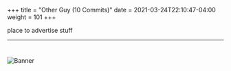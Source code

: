+++
title = "Other Guy (10 Commits)"
date =  2021-03-24T22:10:47-04:00
weight = 101
+++

place to advertise stuff

---
#
![Banner](/images/fishy.gif)